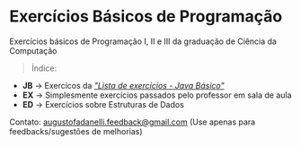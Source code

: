 # Exercícios Básicos de Programação
Exercícios básicos de Programação I, II e III da graduação de Ciência da Computação
> Índice:
- **JB** -> Exercícos da [_"Lista de exercícios - Java Básico"_](https://drive.google.com/open?id=14_pjVzxDD5_sp6MmSIyCfLR4e8iPv9ZJ)
- **EX** -> Simplesmente exercícios passados pelo professor em sala de aula
- **ED** -> Exercícios sobre Estruturas de Dados 

Contato: augustofadanelli.feedback@gmail.com (Use apenas para feedbacks/sugestões de melhorias)
